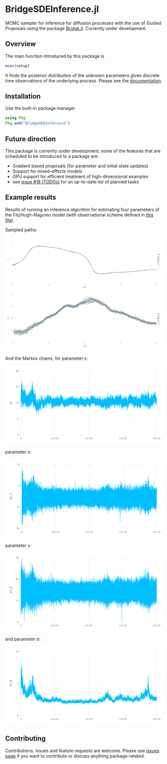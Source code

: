 # BridgeSDEInference.jl

MCMC sampler for inference for diffusion processes with the use of Guided
Proposals using the package [Bridge.jl](https://github.com/mschauer/Bridge.jl).
Currently under development.

## Overview

The main function introduced by this package is
```julia
mcmc(setup)
```
It finds the posterior distribution of the unknown parameters given discrete
time observations of the underlying process. Please see the
[documentation](...).

## Installation
Use the built-in package manager
```julia
using Pkg
Pkg.add("BridgeSDEInference")
```

## Future direction
This package is currently under development, some of the features that are
scheduled to be introduced to a package are:
- Gradient based proposals (for parameter and initial state updates)
- Support for mixed-effects models
- GPU support for efficient treatment of high-dimensional examples
- see [issue #18 (TODOs)](issues/18) for an up-to-date list of planned tasks

## Example results
Results of running an inference algorithm for estimating four parameters of the
FitzHugh-Nagumo model (with observational scheme defined in
[this file](scripts/FHN_no_blocking.jl)).

Sampled paths:
![temp](assets/paths.js.svg)

And the Markov chains, for parameter ϵ:

![temp](assets/param1.js.svg)

parameter s:

![temp](assets/param2.js.svg)

parameter γ:

![temp](assets/param3.js.svg)

and parameter σ:

![temp](assets/param5.js.svg)

## Contributing

Contributions, issues and feature requests are welcome.
Please use [issues page](https://github.com/mmider/BridgeSDEInference/issues) if
you want to contribute or discuss anything package-related.

